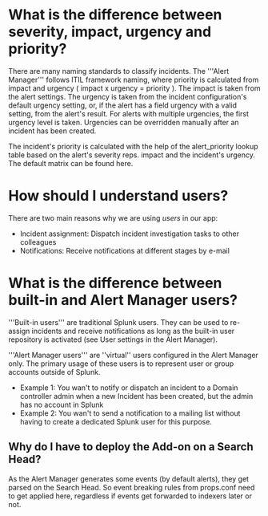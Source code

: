 # What is the difference between severity, impact, urgency and priority?
There are many naming standards to classify incidents. The '''Alert Manager''' follows ITIL framework naming, where priority is calculated from impact and urgency ( impact x urgency = priority ). The impact is taken from the alert settings. The urgency is taken from the incident configuration's default urgency setting, or, if the alert has a field urgency with a valid setting, from the alert's result. For alerts with multiple urgencies, the first urgency level is taken. Urgencies can be overridden manually after an incident has been created.

The incident's priority is calculated with the help of the alert_priority lookup table based on the alert's severity reps. impact and the incident's urgency. The default matrix can be found here.

# How should I understand users?
There are two main reasons why we are using _users_ in our app:

* Incident assignment: Dispatch incident investigation tasks to other colleagues
* Notifications: Receive notifications at different stages by e-mail

# What is the difference between built-in and Alert Manager users?
'''Built-in users''' are traditional Splunk users. They can be used to re-assign incidents and receive notifications as long as the built-in user repository is activated (see User settings in the Alert Manager).

'''Alert Manager users''' are ''virtual'' users configured in the Alert Manager only. The primary usage of these users is to represent user or group accounts outside of Splunk.

* Example 1: You wan't to notify or dispatch an incident to a Domain controller admin when a new Incident has been created, but the admin has no account in Splunk
* Example 2: You wan't to send a notification to a mailing list without having to create a dedicated Splunk user for this purpose.

##  Why do I have to deploy the Add-on on a Search Head?
As the Alert Manager generates some events (by default alerts), they get parsed on the Search Head. So event breaking rules from props.conf need to get applied here, regardless if events get forwarded to indexers later or not.

